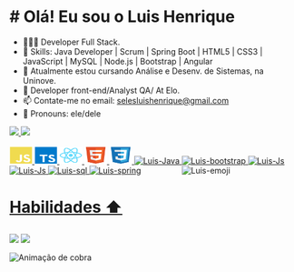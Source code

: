    #    #            Olá! Eu sou o Luis Henrique
   
-  👨🏾‍💻 Developer Full Stack.
-  🤖    Skills: Java Developer | Scrum | Spring Boot | HTML5 | CSS3 | JavaScript | MySQL | Node.js | Bootstrap | Angular
- 🌱 Atualmente estou cursando Análise e Desenv. de Sistemas, na Uninove.
- 💞️  Developer front-end/Analyst QA/ At Elo.
- 📫  Contate-me no email: selesluishenrique@gmail.com
-  🙂 Pronouns: ele/dele

<div align="left">
  <a href="https://github.com/Luisseles">
  <img height="180em" src="https://github-readme-stats.vercel.app/api?username=Luisseles&show_icons=true&theme=dracula&include_all_commits=true&count_private=true"/>
  <img height="180em" src="https://github-readme-stats.vercel.app/api/top-langs/?username=Luisseles&layout=compact&langs_count=7&theme=dracula"/>
<br>
</div>
   
<div style="display: inline_block"><br>
   <img align="justify" alt="Luis-Js" height="30" width="40" src="https://raw.githubusercontent.com/devicons/devicon/master/icons/javascript/javascript-plain.svg">
  <img align="justify" alt="Luis-Ts" height="30" width="40" src="https://raw.githubusercontent.com/devicons/devicon/master/icons/typescript/typescript-plain.svg">
  <img align="justify" alt="Luis-React" height="30" width="40" src="https://raw.githubusercontent.com/devicons/devicon/master/icons/react/react-original.svg">
  <img align="justify" alt="Luis-HTML" height="30" width="40" src="https://raw.githubusercontent.com/devicons/devicon/master/icons/html5/html5-original.svg">
  <img align="justify" alt="Luis-CSS" height="30" width="40" src="https://raw.githubusercontent.com/devicons/devicon/master/icons/css3/css3-original.svg">
   <img align="justify" alt="Luis-Java" height="40" width="50"src="https://cdn.jsdelivr.net/gh/devicons/devicon/icons/java/java-plain.svg">
   
   <img align="justify" alt="Luis-bootstrap" height="30" width="40" src=https://cdn.jsdelivr.net/gh/devicons/devicon/icons/bootstrap/bootstrap-original-wordmark.svg>
<img align="justify" alt="Luis-Js" height="30" width="40" src=https://cdn.jsdelivr.net/gh/devicons/devicon/icons/nodejs/nodejs-original.svg>
<img align="justify" alt="Luis-Js" height="30" width="40" src=https://cdn.jsdelivr.net/gh/devicons/devicon/icons/angularjs/angularjs-original.svg>   
<img align="justify" alt="Luis-sql" height="50" width="50" src=https://cdn.jsdelivr.net/gh/devicons/devicon/icons/mysql/mysql-original-wordmark.svg>
   <img align="justify"alt="Luis-spring" height="40" width="55" src=https://cdn.jsdelivr.net/gh/devicons/devicon/icons/spring/spring-original-wordmark.svg>
<img align="right"alt="Luis-emoji" justify="200" width="200"src=https://user-images.githubusercontent.com/90162541/165305706-19abefef-9d7b-4a47-8a7d-9e2cd44e70b4.png>
   
   
# Habilidades  ⬆️
   
  ##
   
   <div>
      <a href="mailto:selesluishenrique@gmail.com"selesluishenrique@gmail.com><img src="https://img.shields.io/badge/-Gmail-%23333?style=for-the-badge&logo=gmail&logoColor=white" target="_blank"></a>
      <a href="https://www.linkedin.com/in/luis-henrique-seles-58b664207/" target="_blank"><img src="https://img.shields.io/badge/-LinkedIn-%230077B5?style=for-the-badge&logo=linkedin&logoColor=white" target="_blank"></a>
</div>
   
![Animação de cobra](https://github.com/danielbped/danielbped/blob/output/github-contribution-grid-snake.svg)
   

   

   

